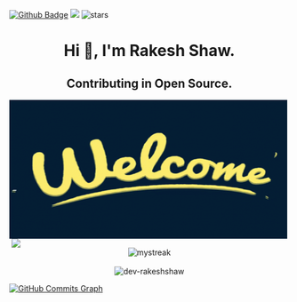 [![Github Badge](https://img.shields.io/badge/GitHub-100000?style=for-the-badge&logo=github&logoColor=white)](https://github.com/dev-rakeshshaw)
![](https://komarev.com/ghpvc/?username=dev-rakeshshaw)
<img src="https://img.shields.io/github/stars/dev-rakeshshaw?label=Stars" alt="stars">


<h1 align="center">Hi 👋, I'm Rakesh Shaw. </h1>
<h2 align="center">Contributing in Open Source. </h2>
<p float="left" align="middle">
  <img align="left" src="./welcome-gif.gif" width="500" height="250"/>
  <img align="right" src="https://github-readme-stats.vercel.app/api/top-langs/?username=dev-rakeshshaw&count_private=true&langs_count=7&theme=tokyonight&layout=compact" width="500"/>
  <br><br>
  <img src="https://github-readme-streak-stats.herokuapp.com/?user=dev-rakeshshaw&theme=tokyonight" alt="mystreak" width="500" />
  <br><br>
 <img src="https://github-readme-stats.vercel.app/api?username=dev-rakeshshaw&show_icons=true&locale=en&theme=tokyonight" alt="dev-rakeshshaw" width="500" />
  
  
</p>

<!--- hello
<p>&nbsp;<img align="center" src="https://github-readme-stats.vercel.app/api?username=dev-rakeshshaw&show_icons=true&locale=en" alt="dev-rakeshshaw" /></p>
--->


<a href="http://www.github.com/dev-rakeshshaw"><img src="https://github-readme-activity-graph.cyclic.app/graph?username=dev-rakeshshaw&theme=merko&bg_color=1c1917&color=ffffff&line=0891b2&point=ffffff&area_color=1c1917&area=true&hide_border=true&custom_title=GitHub%20Commits%20Graph" alt="GitHub Commits Graph" /></a>
    </td>



<!---
dev-rakesh/dev-rakesh is a ✨ special ✨ repository because its "README.md" (this file) appears on your GitHub profile.
You can click the Preview link to take a look at your changes.
--->


